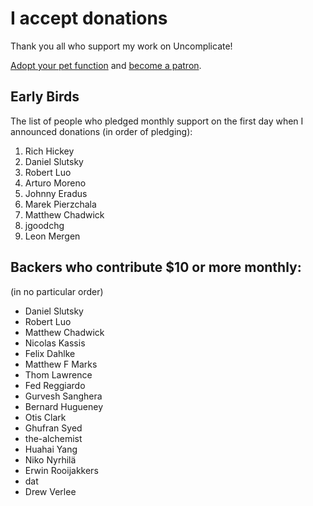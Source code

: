 # I accept donations

Thank you all who support my work on Uncomplicate!

[Adopt your pet function](https://dragan.rocks/articles/18/Patreon-Announcement-Adopt-a-Function) and [become a patron](https://patreon.com/draganrocks).

## Early Birds

The list of people who pledged monthly support on the first day when I announced donations
(in order of pledging):

1. Rich Hickey
2. Daniel Slutsky
3. Robert Luo
4. Arturo Moreno
5. Johnny Eradus
6. Marek Pierzchala
7. Matthew Chadwick
8. jgoodchg
9. Leon Mergen

## Backers who contribute $10 or more monthly:

(in no particular order)

- Daniel Slutsky
- Robert Luo
- Matthew Chadwick
- Nicolas Kassis
- Felix Dahlke
- Matthew F Marks
- Thom Lawrence
- Fed Reggiardo
- Gurvesh Sanghera
- Bernard Hugueney
- Otis Clark
- Ghufran Syed
- the-alchemist
- Huahai Yang
- Niko Nyrhilä
- Erwin Rooijakkers
- dat
- Drew Verlee
